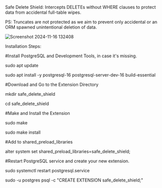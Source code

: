 Safe Delete Shield: Intercepts DELETEs without WHERE clauses to protect data from accidental full-table wipes.

PS: Truncates are not protected as we aim to prevent only accidental or an ORM spawned unintentional deletion of data.


![Screenshot 2024-11-16 132408](https://github.com/user-attachments/assets/80b975c0-93d8-40b8-9a56-7997eed6e353)


Installation Steps:

#Install PostgreSQL and Development Tools, in case it's missing.

sudo apt update

sudo apt install -y postgresql-16 postgresql-server-dev-16 build-essential

#Download and Go to the Extension Directory

mkdir safe_delete_shield

cd safe_delete_shield

#Make and Install the Extension

sudo make

sudo make install

#Add to shared_preload_libraries

alter system set shared_preload_libraries=safe_delete_shield;

#Restart PostgreSQL service and create your new extension.

sudo systemctl restart postgresql.service

sudo -u postgres psql -c "CREATE EXTENSION safe_delete_shield;"
